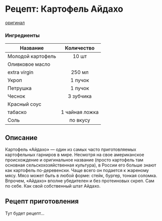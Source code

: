# Рецепт: Картофель Айдахо
[оригинал](https://eda.ru/recepty/vypechka-deserty/brauni-brownie-20955)

### Ингредиенты
| Название        	| Количество    |
| -------------   	|:-------------:|
| Молодой картофель	| 10 шт      	|
| Оливковое масло 
  extra virgin      | 250 мл     	|
| Укроп     		    | 1 пучок     	|
| Петрушка       	  | 1 пучок      	|
| Чеснок            | 3 зубчика   	|
| Красный соус 
  табаско		        | 1 чайная ложка|
| Соль	            | по вкусу      |

## Описание
Картофель «Айдахо» — один из самых часто приготовляемых картофельных гарниров в мире. Несмотря на свое американское происхождение и оригинальное название (просто картофель там основная сельскохозяйственная культура), в России его больше знают как картофель по-деревенски. Чаще всего он подается к жареному мясу. Мясо может быть в любой форме: стейк, бургер, тонкая соломка. Впрочем, «Айдахо» вполне убедителен и без протеиновых скреп. Сам по себе. Как свой собственный штат Айдахо.

## Рецепт приготовления
Тут будет рецепт...